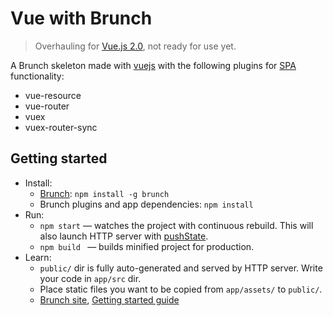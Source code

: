 # Vue with Brunch

> Overhauling for [Vue.js 2.0](http://vuejs.org/2016/04/27/announcing-2.0/), not ready for use yet.

A Brunch skeleton made with [vuejs](http://vuejs.org) with the following plugins for [SPA](https://en.wikipedia.org/wiki/Single-page_application) functionality:
* vue-resource
* vue-router
* vuex
* vuex-router-sync

## Getting started
* Install:
    * [Brunch](http://brunch.io): `npm install -g brunch`
    * Brunch plugins and app dependencies: `npm install`
* Run:
    * `npm start` — watches the project with continuous rebuild. This will also launch HTTP server with [pushState](https://developer.mozilla.org/en-US/docs/Web/Guide/API/DOM/Manipulating_the_browser_history).
    * `npm build ` — builds minified project for production.
* Learn:
    * `public/` dir is fully auto-generated and served by HTTP server.  Write your code in `app/src` dir.
    * Place static files you want to be copied from `app/assets/` to `public/`.
    * [Brunch site](http://brunch.io), [Getting started guide](https://github.com/brunch/brunch-guide#readme)